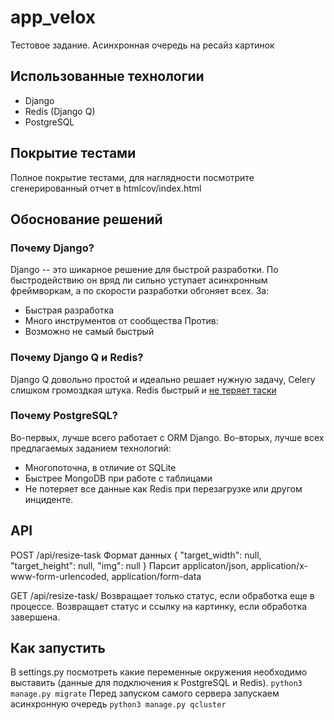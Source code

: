# app_velox
Тестовое задание. Асинхронная очередь на ресайз картинок

## Использованные технологии
- Django
- Redis (Django Q)
- PostgreSQL

## Покрытие тестами
Полное покрытие тестами, для наглядности посмотрите сгенерированный отчет в htmlcov/index.html

## Обоснование решений

### Почему Django?
Django -- это шикарное решение для быстрой разработки.
По быстродействию он вряд ли сильно уступает асинхронным фреймворкам, а по скорости разработки обгоняет всех. 
За:
- Быстрая разработка
- Много инструментов от сообщества
Против:
- Возможно не самый быстрый

### Почему Django Q и Redis?
Django Q довольно простой и идеально решает нужную задачу, Celery слишком громоздкая штука.
Redis быстрый и [не теряет таски](http://oldblog.antirez.com/post/redis-persistence-demystified.html)

### Почему PostgreSQL?
Во-первых, лучше всего работает с ORM Django.
Во-вторых, лучше всех предлагаемых заданием технологий:
- Многопоточна, в отличие от SQLite
- Быстрее MongoDB при работе с таблицами
- Не потеряет все данные как Redis при перезагрузке или другом инциденте.

## API
POST /api/resize-task
Формат данных
{
    "target_width": null,
    "target_height": null,
    "img": null
}
Парсит applicaton/json, application/x-www-form-urlencoded, application/form-data

GET /api/resize-task/<UUID>
Возвращает только статус, если обработка еще в процессе. Возвращает статус и ссылку на картинку, если обработка завершена.

## Как запустить
В settings.py посмотреть какие переменные окружения необходимо выставить (данные для подключения к PostgreSQL и Redis).
`python3 manage.py migrate`
Перед запуском самого сервера запускаем асинхронную очередь `python3 manage.py qcluster`
